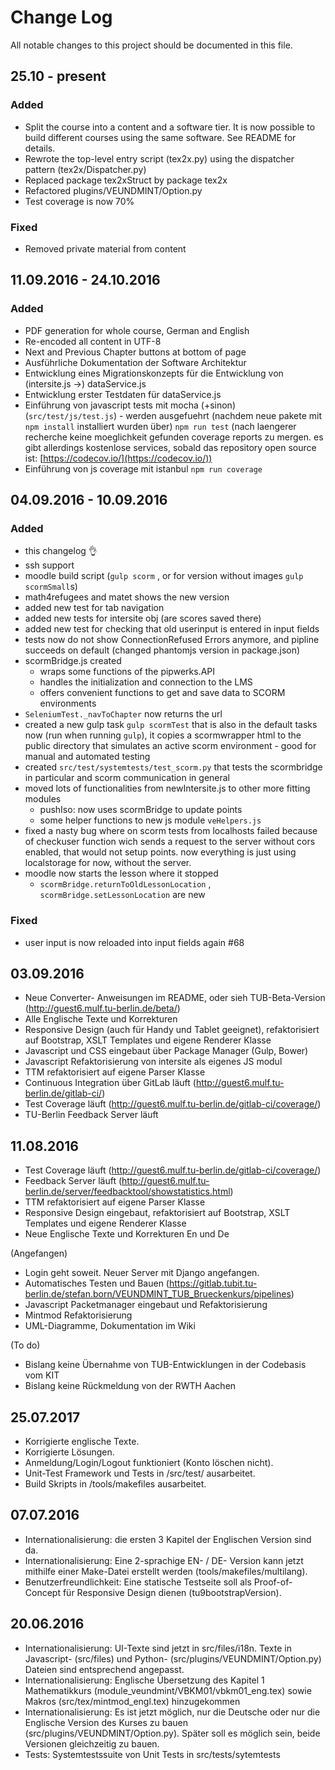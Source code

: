 # Change Log
All notable changes to this project should be documented in this file.

## 25.10 - present
### Added
 - Split the course into a content and a software tier. It is now possible to build different courses using the same software. See README for details.
 - Rewrote the top-level entry script (tex2x.py) using the dispatcher pattern (tex2x/Dispatcher.py)
 - Replaced package tex2xStruct by package tex2x
 - Refactored plugins/VEUNDMINT/Option.py
 - Test coverage is now 70%
### Fixed
- Removed private material from content

## 11.09.2016 - 24.10.2016
### Added
- PDF generation for whole course, German and English
- Re-encoded all content in UTF-8
- Next and Previous Chapter buttons at bottom of page
- Ausführliche Dokumentation der Software Architektur
- Entwicklung eines Migrationskonzepts für die Entwicklung von (intersite.js ->)
dataService.js
- Entwicklung erster Testdaten für dataService.js
- Einführung von javascript tests mit mocha (+sinon) (`src/test/js/test.js`) - werden ausgefuehrt
(nachdem neue pakete mit `npm install` installiert wurden über) `npm run test`
(nach laengerer recherche keine moeglichkeit gefunden coverage reports zu mergen. es gibt allerdings kostenlose
  services, sobald das repository open source ist: [https://codecov.io/](https://codecov.io/))
- Einführung von js coverage mit istanbul `npm run coverage`

## 04.09.2016 - 10.09.2016
### Added
- this changelog :ok_hand:
- ssh support
- moodle build script (`gulp scorm` , or for version without images `gulp scormSmall`s)
- math4refugees and matet shows the new version
- added new test for tab navigation
- added new tests for intersite obj (are scores saved there)
- added new test for checking that old userinput is entered in input fields
- tests now do not show ConnectionRefused Errors anymore, and pipline succeeds on default (changed phantomjs version in package.json)
- scormBridge.js created
  - wraps some functions of the pipwerks.API
  - handles the initialization and connection to the LMS
  - offers convenient functions to get and save data to SCORM environments
- `SeleniumTest._navToChapter` now returns the url
- created a new gulp task `gulp scormTest` that is also in the default tasks now (run when running `gulp`), it copies a scormwrapper html to the public directory that simulates an active scorm environment - good for manual and automated testing
- created `src/test/systemtests/test_scorm.py` that tests the scormbridge in particular and scorm communication in general
- moved lots of functionalities from newIntersite.js to other more fitting modules
  - pushIso: now uses scormBridge to update points
  - some helper functions to new js module `veHelpers.js`
- fixed a nasty bug where on scorm tests from localhosts failed because of checkuser function wich sends a request to the server
without cors enabled, that would not setup points. now everything is just using localstorage for now, without the server.
- moodle now starts the lesson where it stopped
  - `scormBridge.returnToOldLessonLocation` , `scormBridge.setLessonLocation` are new

### Fixed
- user input is now reloaded into input fields again #68

## 03.09.2016
* Neue Converter- Anweisungen im README, oder sieh TUB-Beta-Version (http://guest6.mulf.tu-berlin.de/beta/)
* Alle Englische Texte und Korrekturen
* Responsive Design (auch für Handy und Tablet geeignet), refaktorisiert auf Bootstrap, XSLT Templates und eigene Renderer Klasse
* Javascript und CSS eingebaut über Package Manager (Gulp, Bower)
* Javascript Refaktorisierung von intersite als eigenes JS modul
* TTM refaktorisiert auf eigene Parser Klasse
* Continuous Integration über GitLab läuft (http://guest6.mulf.tu-berlin.de/gitlab-ci/)
* Test Coverage läuft (http://guest6.mulf.tu-berlin.de/gitlab-ci/coverage/)
* TU-Berlin Feedback Server läuft

## 11.08.2016
* Test Coverage läuft (http://guest6.mulf.tu-berlin.de/gitlab-ci/coverage/)
* Feedback Server läuft (http://guest6.mulf.tu-berlin.de/server/feedbacktool/showstatistics.html)
* TTM refaktorisiert auf eigene Parser Klasse
* Responsive Design eingebaut, refaktorisiert auf Bootstrap, XSLT Templates und eigene Renderer Klasse
* Neue Englische Texte und Korrekturen En und De

(Angefangen)
* Login geht soweit. Neuer Server mit Django angefangen.
* Automatisches Testen und Bauen (https://gitlab.tubit.tu-berlin.de/stefan.born/VEUNDMINT_TUB_Brueckenkurs/pipelines)
* Javascript Packetmanager eingebaut und Refaktorisierung
* Mintmod Refaktorisierung
* UML-Diagramme, Dokumentation im Wiki

(To do)
* Bislang keine Übernahme von TUB-Entwicklungen in der Codebasis vom KIT
* Bislang keine Rückmeldung von der RWTH Aachen

## 25.07.2017
* Korrigierte englische Texte.
* Korrigierte Lösungen.
* Anmeldung/Login/Logout funktioniert (Konto löschen nicht).
* Unit-Test Framework und Tests in /src/test/ ausarbeitet.
* Build Skripts in /tools/makefiles ausarbeitet.

## 07.07.2016
* Internationalisierung: die ersten 3 Kapitel der Englischen Version sind da.
* Internationalisierung: Eine 2-sprachige EN- / DE- Version kann jetzt mithilfe einer Make-Datei erstellt werden (tools/makefiles/multilang).
* Benutzerfreundlichkeit: Eine statische Testseite soll als Proof-of-Concept für Responsive Design dienen (tu9bootstrapVersion).

## 20.06.2016
* Internationalisierung: UI-Texte sind jetzt in src/files/i18n. Texte in Javascript- (src/files) und Python- (src/plugins/VEUNDMINT/Option.py) Dateien sind entsprechend angepasst.
* Internationalisierung: Englische Übersetzung des Kapitel 1 Mathematikkurs (module_veundmint/VBKM01/vbkm01_eng.tex) sowie Makros (src/tex/mintmod_engl.tex) hinzugekommen
* Internationalisierung: Es ist jetzt möglich, nur die Deutsche oder nur die Englische Version des Kurses zu bauen (src/plugins/VEUNDMINT/Option.py). Später soll es möglich sein, beide Versionen gleichzeitig zu bauen.
* Tests: Systemtestssuite von Unit Tests in src/tests/sytemtests
